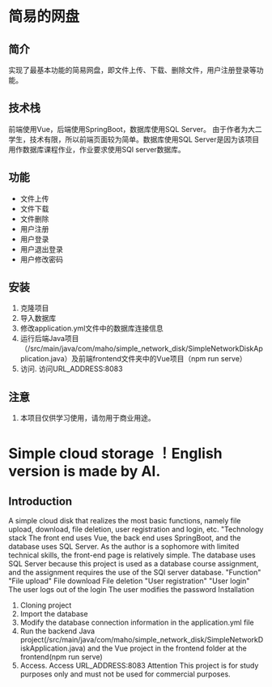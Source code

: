 简易的网盘
===
## 简介
实现了最基本功能的简易网盘，即文件上传、下载、删除文件，用户注册登录等功能。
## 技术栈
前端使用Vue，后端使用SpringBoot，数据库使用SQL Server。
由于作者为大二学生，技术有限，所以前端页面较为简单。数据库使用SQL Server是因为该项目用作数据库课程作业，作业要求使用SQl server数据库。
## 功能
- 文件上传
- 文件下载
- 文件删除
- 用户注册
- 用户登录
- 用户退出登录
- 用户修改密码
## 安装
1. 克隆项目
2. 导入数据库
3. 修改application.yml文件中的数据库连接信息
4. 运行后端Java项目（/src/main/java/com/maho/simple_network_disk/SimpleNetworkDiskApplication.java）及前端frontend文件夹中的Vue项目（npm run serve）
5. 访问. 访问URL_ADDRESS:8083
## 注意
1. 本项目仅供学习使用，请勿用于商业用途。

Simple cloud storage
！English version is made by AI.
=
## Introduction
A simple cloud disk that realizes the most basic functions, namely file upload, download, file deletion, user registration and login, etc.
"Technology stack
The front end uses Vue, the back end uses SpringBoot, and the database uses SQL Server.
As the author is a sophomore with limited technical skills, the front-end page is relatively simple. The database uses SQL Server because this project is used as a database course assignment, and the assignment requires the use of the SQl server database.
"Function"
"File upload"
File download
File deletion
"User registration"
"User login"
The user logs out of the login
The user modifies the password
Installation
1. Cloning project
2. Import the database
3. Modify the database connection information in the application.yml file
4. Run the backend Java project(/src/main/java/com/maho/simple_network_disk/SimpleNetworkDiskApplication.java) and the Vue project in the frontend folder at the frontend(npm run serve)
5. Access. Access URL_ADDRESS:8083
Attention
This project is for study purposes only and must not be used for commercial purposes.